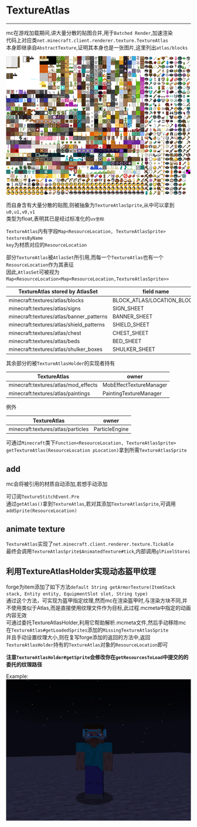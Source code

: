 # TextureAtlas

---

mc在游戏加载期间,讲大量分散的贴图合并,用于`Batched Render`,加速渲染  
代码上对应类`net.minecraft.client.renderer.texture.TextureAtlas`  
本身即继承自`AbstractTexture`,证明其本身也是一张图片,这里列出`atlas/blocks`

![](../picture/textureAtlas/atlasblocks.png)

而自身含有大量分散的贴图,则被抽象为`TextureAtlasSprite`,从中可以拿到`u0,u1,v0,v1`  
类型为float,表明其已是经过标准化的`uv坐标`  

`TextureAtlas`内有字段`Map<ResourceLocation, TextureAtlasSprite> texturesByName`  
`key`为材质对应的`ResourceLocation`  

部分`TextureAtlas`被`AtlasSet`所引用,而每一个`TextureAtlas`也有一个`ResourceLocation`作为其表征  
因此,`AtlasSet`可被视为`Map<ResourceLocation<Map<ResourceLocation,TextureAtlasSprite>>`  

| TextureAtlas stored by AtlasSet          | field name                  |
|------------------------------------------|-----------------------------|
| minecraft:textures/atlas/blocks          | BLOCK_ATLAS/LOCATION_BLOCKS |
| minecraft:textures/atlas/signs           | SIGN_SHEET                  |
| minecraft:textures/atlas/banner_patterns | BANNER_SHEET                |
| minecraft:textures/atlas/shield_patterns | SHIELD_SHEET                |
| minecraft:textures/atlas/chest           | CHEST_SHEET                 |
| minecraft:textures/atlas/beds            | BED_SHEET                   |
| minecraft:textures/atlas/shulker_boxes   | SHULKER_SHEET               |

其余部分的被`TextureAtlasHolder`的实现者持有  

| TextureAtlas                         | owner                   |
|--------------------------------------|-------------------------|
| minecraft:textures/atlas/mod_effects | MobEffectTextureManager |
| minecraft:textures/atlas/paintings   | PaintingTextureManager  |

例外

| TextureAtlas                         | owner                   |
|--------------------------------------|-------------------------|
| minecraft:textures/atlas/particles   | ParticleEngine          |

可通过`Minecraft`类下`Function<ResourceLocation, TextureAtlasSprite> getTextureAtlas(ResourceLocation pLocation)`拿到所需`TextureAtlasSprite`

## add  

mc会将被引用的材质自动添加,若想手动添加  

可订阅`TextureStitchEvent.Pre`  
通过`getAtlas()`拿到`TextureAtlas`,若对其添加`TextureAtlasSprite`,可调用`addSprite(ResourceLocation)`  

## animate texture  

`TextureAtlas`实现了`net.minecraft.client.renderer.texture.Tickable`  
最终会调用`TextureAtlasSprite$AnimatedTexture#tick`,内部调用`glPixelStorei`   

## 利用TextureAtlasHolder实现动态盔甲纹理

forge为item添加了如下方法`default String getArmorTexture(ItemStack stack, Entity entity, EquipmentSlot slot, String type)`  
通过这个方法，可实现为盔甲指定纹理,然而mc在渲染盔甲时,与渲染方块不同,并不使用类似于Atlas,而是直接使用纹理文件作为目标,此过程.mcmeta中指定的动画内容无效  
可通过委托TextureAtlasHolder,利用它帮助解析.mcmeta文件,然后手动移除mc在`TextureAtlas#getLoadedSprites`添加的`MissingTextureAtlasSprite`  
并且手动设置纹理大小,则在复写forge添加的返回的方法中,返回`TextureAtlasHolder`持有的`TextureAtlas`对象的`ResourceLocation`即可  

**注意`TextureAtlasHolder#getSprite`会修改你在`getResourcesToLoad`中提交的的委托的纹理路径**

Example:  
![animated_model](../picture/textureAtlas/animated_model.gif)